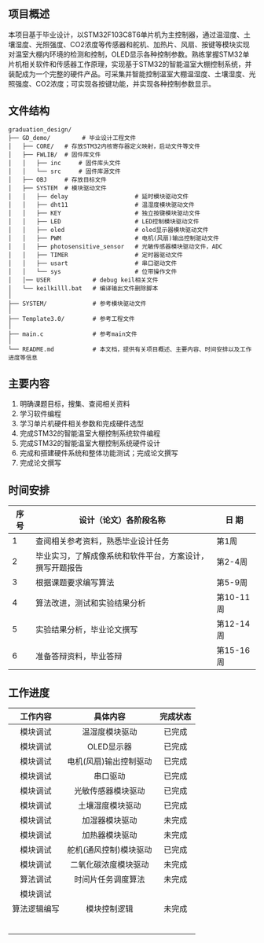 ## 项目概述

​		本项目基于毕业设计，以STM32F103C8T6单片机为主控制器，通过温湿度、土壤湿度、光照强度、CO2浓度等传感器和舵机、加热片、风扇、按键等模块实现对温室大棚内环境的检测和控制，OLED显示各种控制参数。熟练掌握STM32单片机相关软件和传感器工作原理，实现基于STM32的智能温室大棚控制系统，并装配成为一个完整的硬件产品。可采集并智能控制温室大棚温湿度、土壤湿度、光照强度、CO2浓度；可实现各按键功能，并实现各种控制参数显示。

## 文件结构

```
graduation_design/
├── GD_demo/         # 毕业设计工程文件		
│   ├── CORE/   # 存放STM32内核寄存器定义映射，启动文件等文件	
│   ├── FWLIB/  # 固件库文件
│	│   ├── inc		# 固件库头文件
│	│   └── src		# 固件库源文件
│   ├── OBJ		# 存放目标文件
│   ├── SYSTEM	# 模块驱动文件
│	│   ├── delay					# 延时模块驱动文件
│	│   ├── dht11					# 温湿度模块驱动文件
│	│   ├── KEY						# 独立按键模块驱动文件
│	│   ├── LED						# LED控制模块驱动文件
│	│   ├── oled					# oled显示器模块驱动文件
│	│   ├── PWM						# 电机(风扇)输出控制驱动文件
│	│   ├── photosensitive_sensor	# 光敏传感器模块驱动文件，ADC
│	│   ├── TIMER					# 定时器驱动文件
│	│   ├── usart					# 串口驱动文件
│	│   └── sys						# 位带操作文件
│   │── USER			# debug	keil相关文件
│   └── keilkilll.bat	# 编译输出文件删除脚本
│
├── SYSTEM/           	# 参考模块驱动文件
│
├── Template3.0/       	# 参考工程文件
│
├── main.c              # 参考main文件
│   
└── README.md           # 本文档，提供有关项目概述、主要内容、时间安排以及工作进度等信息
```

## 主要内容

1. 明确课题目标，搜集、查阅相关资料
2. 学习软件编程
3. 学习单片机硬件相关参数和完成硬件选型
4. 完成STM32的智能温室大棚控制系统软件编程
5. 完成STM32的智能温室大棚控制系统硬件设计
6. 完成和搭建硬件系统和整体功能测试；完成论文撰写
7. 完成论文撰写

## 时间安排

| 序 号 | 设计（论文）各阶段名称                                   | 日 期     |
| ----- | -------------------------------------------------------- | --------- |
| 1     | 查阅相关参考资料，熟悉毕业设计任务                       | 第1周     |
| 2     | 毕业实习，了解成像系统和软件平台，方案设计，撰写开题报告 | 第2-4周   |
| 3     | 根据课题要求编写算法                                     | 第5-9周   |
| 4     | 算法改进，测试和实验结果分析                             | 第10-11周 |
| 5     | 实验结果分析，毕业论文撰写                               | 第12-14周 |
| 6     | 准备答辩资料，毕业答辩                                   | 第15-16周 |

## 工作进度

|   工作内容   |        具体内容        | 完成状态 |
| :----------: | :--------------------: | :------: |
|   模块调试   |     温湿度模块驱动     |  已完成  |
|   模块调试   |       OLED显示器       |  已完成  |
|   模块调试   | 电机(风扇)输出控制驱动 |  已完成  |
|   模块调试   |        串口驱动        |  已完成  |
|   模块调试   |   光敏传感器模块驱动   |  已完成  |
|   模块调试   |    土壤湿度模块驱动    |  已完成  |
|   模块调试   |     加湿器模块驱动     |  未完成  |
|   模块调试   |     加热器模块驱动     |  未完成  |
|   模块调试   | 舵机(通风控制)模块驱动 |  已完成  |
|   模块调试   |  二氧化碳浓度模块驱动  |  未完成  |
|   算法调试   |   时间片任务调度算法   |  未完成  |
|   模块调试   |                        |          |
| 算法逻辑编写 |      模块控制逻辑      |  未完成  |
|              |                        |          |
|              |                        |          |
|              |                        |          |
|              |                        |          |
|              |                        |          |
|              |                        |          |

